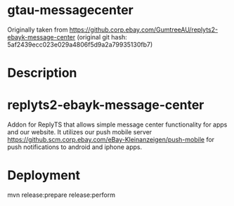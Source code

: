 # gtau-messagecenter

Originally taken from https://github.corp.ebay.com/GumtreeAU/replyts2-ebayk-message-center
(original git hash: 5af2439ecc023e029a4806f5d9a2a79935130fb7)

# Description

# replyts2-ebayk-message-center

Addon for ReplyTS that allows simple message center functionality for apps and our website. It utilizes our push mobile server
https://github.scm.corp.ebay.com/eBay-Kleinanzeigen/push-mobile for push notifications to android and iphone apps.



# Deployment
mvn release:prepare release:perform

